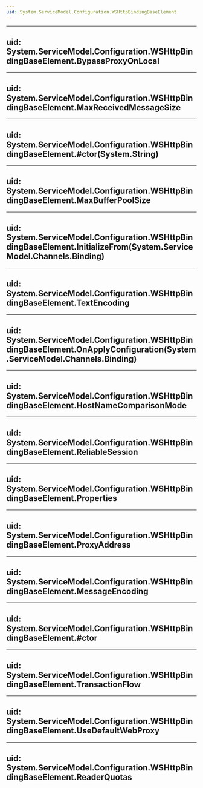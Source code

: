 ```yaml
---
uid: System.ServiceModel.Configuration.WSHttpBindingBaseElement
---
```


---
uid: System.ServiceModel.Configuration.WSHttpBindingBaseElement.BypassProxyOnLocal
---

---
uid: System.ServiceModel.Configuration.WSHttpBindingBaseElement.MaxReceivedMessageSize
---

---
uid: System.ServiceModel.Configuration.WSHttpBindingBaseElement.#ctor(System.String)
---

---
uid: System.ServiceModel.Configuration.WSHttpBindingBaseElement.MaxBufferPoolSize
---

---
uid: System.ServiceModel.Configuration.WSHttpBindingBaseElement.InitializeFrom(System.ServiceModel.Channels.Binding)
---

---
uid: System.ServiceModel.Configuration.WSHttpBindingBaseElement.TextEncoding
---

---
uid: System.ServiceModel.Configuration.WSHttpBindingBaseElement.OnApplyConfiguration(System.ServiceModel.Channels.Binding)
---

---
uid: System.ServiceModel.Configuration.WSHttpBindingBaseElement.HostNameComparisonMode
---

---
uid: System.ServiceModel.Configuration.WSHttpBindingBaseElement.ReliableSession
---

---
uid: System.ServiceModel.Configuration.WSHttpBindingBaseElement.Properties
---

---
uid: System.ServiceModel.Configuration.WSHttpBindingBaseElement.ProxyAddress
---

---
uid: System.ServiceModel.Configuration.WSHttpBindingBaseElement.MessageEncoding
---

---
uid: System.ServiceModel.Configuration.WSHttpBindingBaseElement.#ctor
---

---
uid: System.ServiceModel.Configuration.WSHttpBindingBaseElement.TransactionFlow
---

---
uid: System.ServiceModel.Configuration.WSHttpBindingBaseElement.UseDefaultWebProxy
---

---
uid: System.ServiceModel.Configuration.WSHttpBindingBaseElement.ReaderQuotas
---
